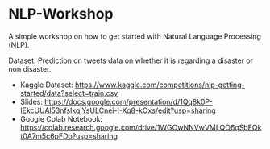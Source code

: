 # NLP-Workshop
A simple workshop on how to get started with Natural Language Processing (NLP). 

Dataset: Prediction on tweets data on whether it is regarding a disaster or non disaster. 

- Kaggle Dataset: https://www.kaggle.com/competitions/nlp-getting-started/data?select=train.csv
- Slides: https://docs.google.com/presentation/d/1Qq8k0P-IEkcUUAl53nfsIkqjYsULCnei-I-Xq8-kOxs/edit?usp=sharing
- Google Colab Notebook: https://colab.research.google.com/drive/1WGOwNNVwVMLQO6qSbFOkt0A7m5c6pFDo?usp=sharing

